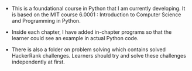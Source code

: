 - This is a foundational course in Python that I am currently developing. It is based on the MIT course 6.0001 : Introduction to Computer Science and Programming in Python. 

- Inside each chapter, I have added in-chapter programs so that the learner could see an example in actual Python code. 

- There is also a folder on problem solving which contains solved HackerRank challenges. Learners should try and solve these challenges independently at first.
